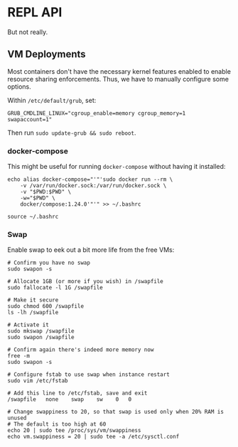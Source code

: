 # REPL API

But not really. 

## VM Deployments

Most containers don't have the necessary kernel features enabled to enable resource sharing enforcements. Thus, we have to manually configure some options. 


Within `/etc/default/grub`, set:
```
GRUB_CMDLINE_LINUX="cgroup_enable=memory cgroup_memory=1 swapaccount=1"
```

Then run `sudo update-grub && sudo reboot`.

### docker-compose

This might be useful for running `docker-compose` without having it installed:
```
echo alias docker-compose="'"'sudo docker run --rm \
    -v /var/run/docker.sock:/var/run/docker.sock \
    -v "$PWD:$PWD" \
    -w="$PWD" \
    docker/compose:1.24.0'"'" >> ~/.bashrc

source ~/.bashrc
```

### Swap

Enable swap to eek out a bit more life from the free VMs:
```
# Confirm you have no swap
sudo swapon -s

# Allocate 1GB (or more if you wish) in /swapfile
sudo fallocate -l 1G /swapfile

# Make it secure
sudo chmod 600 /swapfile
ls -lh /swapfile

# Activate it
sudo mkswap /swapfile
sudo swapon /swapfile

# Confirm again there's indeed more memory now
free -m
sudo swapon -s

# Configure fstab to use swap when instance restart
sudo vim /etc/fstab

# Add this line to /etc/fstab, save and exit
/swapfile   none    swap    sw    0   0

# Change swappiness to 20, so that swap is used only when 20% RAM is unused
# The default is too high at 60
echo 20 | sudo tee /proc/sys/vm/swappiness
echo vm.swappiness = 20 | sudo tee -a /etc/sysctl.conf
```
